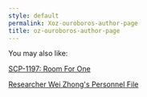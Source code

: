 ```yaml
---
style: default
permalink: Xoz-ouroboros-author-page
title: oz-ouroboros-author-page
---
```

You may also like:

[SCP-1197: Room For One](http://scp-wiki.net/scp-1197)

[Researcher Wei Zhong's Personnel File](http://scp-wiki.net/weizhong)

